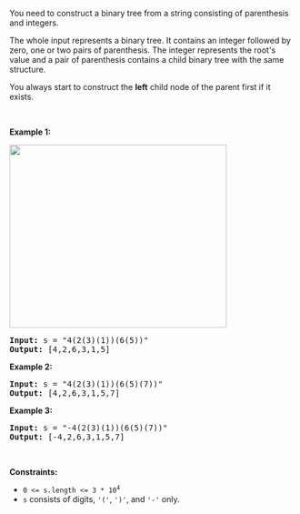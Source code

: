 <div><p>You need to construct a binary tree from a string consisting of parenthesis and integers.</p>

<p>The whole input represents a binary tree. It contains an integer followed by zero, one or two pairs of parenthesis. The integer represents the root's value and a pair of parenthesis contains a child binary tree with the same structure.</p>

<p>You always start to construct the <b>left</b> child node of the parent first if it exists.</p>

<p>&nbsp;</p>
<p><strong>Example 1:</strong></p>
<img alt="" src="https://assets.leetcode.com/uploads/2020/09/02/butree.jpg" style="width: 382px; height: 322px;">
<pre><strong>Input:</strong> s = "4(2(3)(1))(6(5))"
<strong>Output:</strong> [4,2,6,3,1,5]
</pre>

<p><strong>Example 2:</strong></p>

<pre><strong>Input:</strong> s = "4(2(3)(1))(6(5)(7))"
<strong>Output:</strong> [4,2,6,3,1,5,7]
</pre>

<p><strong>Example 3:</strong></p>

<pre><strong>Input:</strong> s = "-4(2(3)(1))(6(5)(7))"
<strong>Output:</strong> [-4,2,6,3,1,5,7]
</pre>

<p>&nbsp;</p>
<p><strong>Constraints:</strong></p>

<ul>
	<li><code>0 &lt;= s.length &lt;= 3 * 10<sup>4</sup></code></li>
	<li><code>s</code> consists of digits, <code>'('</code>, <code>')'</code>, and <code>'-'</code> only.</li>
</ul>
</div>